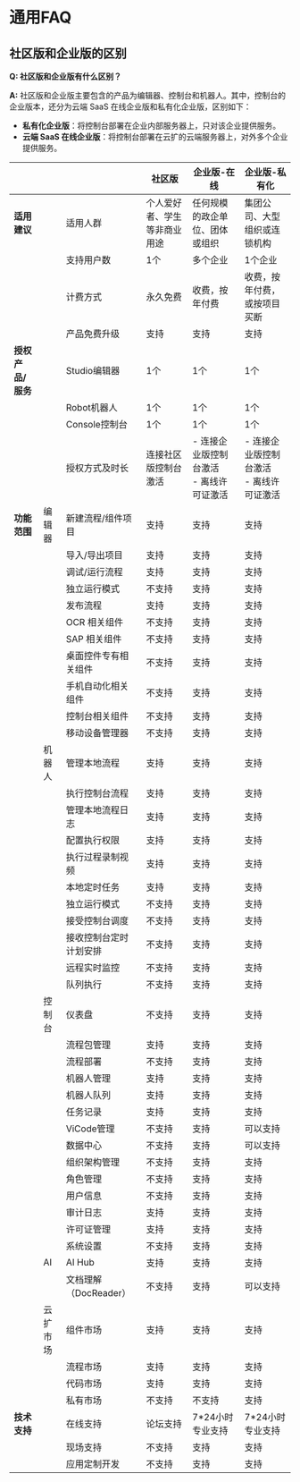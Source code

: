 # 通用FAQ

## 社区版和企业版的区别

**Q: 社区版和企业版有什么区别？**

**A:** 社区版和企业版主要包含的产品为编辑器、控制台和机器人。其中，控制台的企业版本，还分为云端 SaaS 在线企业版和私有化企业版，区别如下：

- **私有化企业版**：将控制台部署在企业内部服务器上，只对该企业提供服务。
- **云端 SaaS 在线企业版**：将控制台部署在云扩的云端服务器上，对外多个企业提供服务。

|  |  |  | 社区版  | 企业版-在线                  | 企业版-私有化                 |
|-----------|------------|-----------------|----------------|-------------------------|-------------------------|
| **适用建议**      |        | 适用人群 | 个人爱好者、学生等非商业用途 | 任何规模的政企单位、团体或组织         | 集团公司、大型组织或连锁机构          |
|  |       | 支持用户数 | 1个             | 多个企业                    | 1个企业                    |
|  |        | 计费方式 | 永久免费           | 收费，按年付费                 | 收费，按年付费，或按项目买断          |
|  |      | 产品免费升级 | 支持             | 支持                      | 支持                      |
| **授权产品/服务**   |   | Studio编辑器 | 1个             | 1个                      | 1个                      |
|  |    | Robot机器人 | 1个             | 1个                      | 1个                      |
|  |  | Console控制台 | 1个             | 1个                      | 1个                      |
|  |     | 授权方式及时长 | 连接社区版控制台激活     | - 连接企业版控制台激活</br>- 离线许可证激活 | - 连接企业版控制台激活</br>- 离线许可证激活 |
|**功能范围**      | 编辑器        | 新建流程/组件项目       | 支持             | 支持                      | 支持                      |
|  |  | 导入/导出项目         | 支持             | 支持                      | 支持                      |
|  |  | 调试/运行流程         | 支持             | 支持                      | 支持                      |
|  |  | 独立运行模式          | 不支持            | 支持                      | 支持                      |
|  |  | 发布流程            | 支持             | 支持                      | 支持                      |
|  |  | OCR 相关组件        | 不支持            | 支持                      | 支持                      |
|  |  | SAP 相关组件        | 不支持            | 支持                      | 支持                      |
|  |  | 桌面控件专有相关组件      | 不支持            | 支持                      | 支持                      |
|  |  | 手机自动化相关组件       | 不支持            | 支持                      | 支持                      |
|  |  | 控制台相关组件         | 不支持            | 支持                      | 支持                      |
|  |  | 移动设备管理器         | 不支持            | 支持                      | 支持                      |
|  | 机器人        | 管理本地流程          | 支持             | 支持                      | 支持                      |
|  |  | 执行控制台流程         | 支持             | 支持                      | 支持                      |
|  |  | 管理本地流程日志        | 支持             | 支持                      | 支持                      |
|  |  | 配置执行权限          | 支持             | 支持                      | 支持                      |
|  |  | 执行过程录制视频        | 支持             | 支持                      | 支持                      |
|  |  | 本地定时任务          | 支持             | 支持                      | 支持                      |
|  |  | 独立运行模式          | 不支持            | 支持                      | 支持                      |
|  |  | 接受控制台调度         | 不支持            | 支持                      | 支持                      |
|  |  | 接收控制台定时计划安排     | 不支持            | 支持                      | 支持                      |
|  |  | 远程实时监控          | 不支持            | 支持                      | 支持                      |
|  |  | 队列执行            | 不支持            | 支持                      | 支持                      |
|  | 控制台        | 仪表盘             | 不支持            | 支持                      | 支持                      |
|  |  | 流程包管理           | 支持             | 支持                      | 支持                      |
|  |  | 流程部署            | 不支持            | 支持                      | 支持                      |
|  |  | 机器人管理           | 支持             | 支持                      | 支持                      |
|  |  | 机器人队列           | 支持             | 支持                      | 支持                      |
|  |  | 任务记录            | 支持             | 支持                      | 支持                      |
|  |  | ViCode管理        | 不支持            | 支持                      | 可以支持                    |
|  |  | 数据中心            | 不支持            | 支持                      | 可以支持                    |
|  |  | 组织架构管理          | 不支持            | 支持                      | 支持                      |
|  |  | 角色管理            | 不支持            | 支持                      | 支持                      |
|  |  | 用户信息            | 不支持            | 支持                      | 支持                      |
|  |  | 审计日志            | 支持             | 支持                      | 支持                      |
|  |  | 许可证管理           | 支持             | 支持                      | 支持                      |
|  |  | 系统设置            | 不支持            | 支持                      | 支持                      |
|  | AI         | AI Hub          | 支持             | 支持                      | 支持                      |
|  |  | 文档理解（DocReader） | 不支持            | 支持                      | 可以支持                    |
|  | 云扩市场       | 组件市场            | 支持             | 支持                      | 支持                      |
|  |  | 流程市场            | 支持             | 支持                      | 支持                      |
|  |  | 代码市场            | 支持             | 支持                      | 支持                      |
|  |  | 私有市场            | 不支持            | 不支持                     | 支持                      |
| **技术支持**      |        | 在线支持 | 论坛支持           | 7*24小时专业支持              | 7*24小时专业支持              |
|  |        | 现场支持 | 不支持            | 支持                      | 支持                      |
|  |      | 应用定制开发 | 不支持            | 支持                      | 支持                      |
